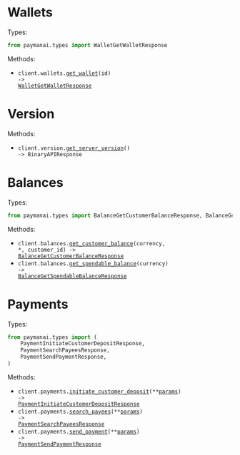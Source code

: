 # Wallets

Types:

```python
from paymanai.types import WalletGetWalletResponse
```

Methods:

- <code title="get /wallets/{id}">client.wallets.<a href="./src/paymanai/resources/wallets.py">get_wallet</a>(id) -> <a href="./src/paymanai/types/wallet_get_wallet_response.py">WalletGetWalletResponse</a></code>

# Version

Methods:

- <code title="get /version">client.version.<a href="./src/paymanai/resources/version.py">get_server_version</a>() -> BinaryAPIResponse</code>

# Balances

Types:

```python
from paymanai.types import BalanceGetCustomerBalanceResponse, BalanceGetSpendableBalanceResponse
```

Methods:

- <code title="get /balances/customers/{customerId}/currencies/{currency}">client.balances.<a href="./src/paymanai/resources/balances.py">get_customer_balance</a>(currency, \*, customer_id) -> <a href="./src/paymanai/types/balance_get_customer_balance_response.py">BalanceGetCustomerBalanceResponse</a></code>
- <code title="get /balances/currencies/{currency}">client.balances.<a href="./src/paymanai/resources/balances.py">get_spendable_balance</a>(currency) -> <a href="./src/paymanai/types/balance_get_spendable_balance_response.py">BalanceGetSpendableBalanceResponse</a></code>

# Payments

Types:

```python
from paymanai.types import (
    PaymentInitiateCustomerDepositResponse,
    PaymentSearchPayeesResponse,
    PaymentSendPaymentResponse,
)
```

Methods:

- <code title="post /payments/customer-deposit-link">client.payments.<a href="./src/paymanai/resources/payments.py">initiate_customer_deposit</a>(\*\*<a href="src/paymanai/types/payment_initiate_customer_deposit_params.py">params</a>) -> <a href="./src/paymanai/types/payment_initiate_customer_deposit_response.py">PaymentInitiateCustomerDepositResponse</a></code>
- <code title="get /payments/search-destinations">client.payments.<a href="./src/paymanai/resources/payments.py">search_payees</a>(\*\*<a href="src/paymanai/types/payment_search_payees_params.py">params</a>) -> <a href="./src/paymanai/types/payment_search_payees_response.py">PaymentSearchPayeesResponse</a></code>
- <code title="post /payments/send-payment">client.payments.<a href="./src/paymanai/resources/payments.py">send_payment</a>(\*\*<a href="src/paymanai/types/payment_send_payment_params.py">params</a>) -> <a href="./src/paymanai/types/payment_send_payment_response.py">PaymentSendPaymentResponse</a></code>

